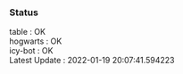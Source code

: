 ### Status


table : OK  
hogwarts : OK  
icy-bot : OK  
Latest Update : 2022-01-19 20:07:41.594223
